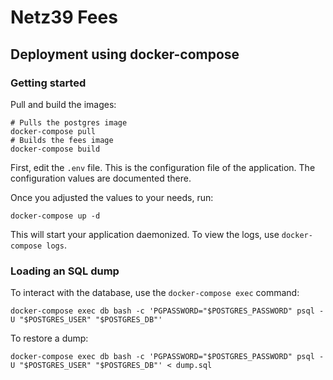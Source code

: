# Netz39 Fees

## Deployment using docker-compose

### Getting started

Pull and build the images:
```
# Pulls the postgres image
docker-compose pull
# Builds the fees image
docker-compose build
```

First, edit the `.env` file. This is the configuration file of the application. The configuration values
are documented there.

Once you adjusted the values to your needs, run:

```
docker-compose up -d
```

This will start your application daemonized. To view the logs, use `docker-compose logs`.

### Loading an SQL dump

To interact with the database, use the `docker-compose exec` command:

```
docker-compose exec db bash -c 'PGPASSWORD="$POSTGRES_PASSWORD" psql -U "$POSTGRES_USER" "$POSTGRES_DB"'
```

To restore a dump:
```
docker-compose exec db bash -c 'PGPASSWORD="$POSTGRES_PASSWORD" psql -U "$POSTGRES_USER" "$POSTGRES_DB"' < dump.sql
```